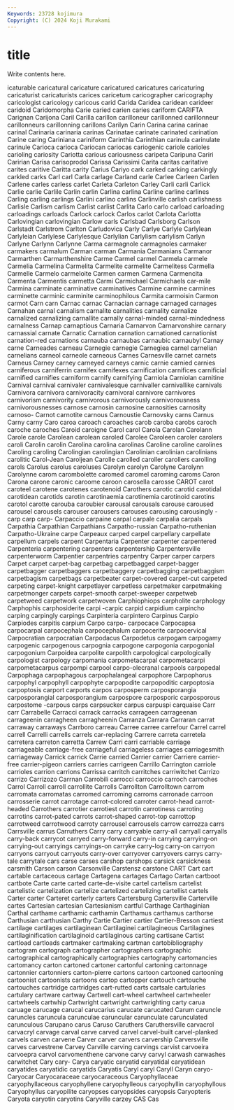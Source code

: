 ```yaml
---
Keywords: 23728 kojimura
Copyright: (C) 2024 Koji Murakami
---
```


# title

Write contents here.



icaturable caricatural caricature
caricatured caricatures caricaturing caricaturist caricaturists carices caricetum caricographer caricography caricologist
caricology caricous carid Carida Caridea caridean carideer caridoid Caridomorpha Carie
caried carien caries cariform CARIFTA Carignan Carijona Caril Carilla carillon
carilloneur carillonned carillonneur carillonneurs carillonning carillons Carilyn Carin Carina carina
carinae carinal Carinaria carinaria carinas Carinatae carinate carinated carination Carine
caring Cariniana cariniform Carinthia Carinthian carinula carinulate carinule Carioca carioca
Cariocan cariocas cariogenic cariole carioles carioling cariosity Cariotta carious cariousness
caripeta Caripuna Cariri Caririan Carisa carisoprodol Carissa Carissimi Carita caritas
caritative carites caritive Caritta carity Carius Cariyo cark carked carking
carkingly carkled carks Carl carl Carla carlage Carland carle Carlee
Carleen Carlen Carlene carles carless carlet Carleta Carleton Carley Carli
carli Carlick Carlie carlie Carlile Carlin carlin Carlina carlina Carline
carline carlines Carling carling carlings Carlini carlino carlins Carlinville carlish
carlishness Carlisle Carlism carlism Carlist carlist Carlita Carlo carlo carload
carloading carloadings carloads Carlock carlock Carlos carlot Carlota Carlotta Carlovingian
carlovingian Carlow carls Carlsbad Carlsborg Carlson Carlstadt Carlstrom Carlton Carludovica
Carly Carlye Carlyle Carlylean Carlyleian Carlylese Carlylesque Carlylian Carlylism carlylism
Carlyn Carlyne Carlynn Carlynne Carma carmagnole carmagnoles carmaker carmakers carmalum
Carman carman Carmania Carmanians Carmanor Carmarthen Carmarthenshire Carme Carmel carmel
Carmela carmele Carmelia Carmelina Carmelita Carmelite carmelite Carmelitess Carmella Carmelle
Carmelo carmeloite Carmen carmen Carmena Carmencita Carmenta Carmentis carmetta Carmi
Carmichael Carmichaels car-mile Carmina carminate carminative carminatives Carmine carmine carmines
carminette carminic carminite carminophilous Carmita carmoisin Carmon carmot Carn carn
Carnac carnac Carnacian carnage carnaged carnages Carnahan carnal carnalism carnalite
carnalities carnality carnalize carnalized carnalizing carnallite carnally carnal-minded carnal-mindedness carnalness
Carnap carnaptious Carnaria Carnarvon Carnarvonshire carnary carnassial carnate Carnatic Carnation
carnation carnationed carnationist carnation-red carnations carnauba carnaubas carnaubic carnaubyl Carnay
carne Carneades carneau Carnegie carnegie Carnegiea carnel carnelian carnelians carneol
carneole carneous Carnes Carnesville carnet carnets Carneus Carney carney carneyed
carneys carnic carnie carnied carnies carniferous carniferrin carnifex carnifexes carnification
carnifices carnificial carnified carnifies carniform carnify carnifying Carniola Carniolan carnitine
Carnival carnival carnivaler carnivalesque carnivaller carnivallike carnivals Carnivora carnivora carnivoracity
carnivoral carnivore carnivores carnivorism carnivority carnivorous carnivorously carnivorousness carnivorousnesses carnose
carnosin carnosine carnosities carnosity carnoso- Carnot carnotite carnous Carnoustie Carnovsky
carns Carnus Carny carny Caro caroa caroach caroaches carob caroba
carobs caroch caroche caroches Caroid caroigne Carol carol Carola Carolan
Carolann Carole carole Carolean carolean caroled Carolee Caroleen caroler carolers
caroli Carolin carolin Carolina carolina carolinas Caroline caroline carolines Caroling
caroling Carolingian carolingian Carolinian carolinian carolinians carolitic Carol-Jean Caroljean Carolle
carolled caroller carollers carolling carols Carolus carolus caroluses Carolyn carolyn
Carolyne Carolynn Carolynne carom carombolette caromed caromel caroming caroms Caron
Carona carone caronic caroome caroon carosella carosse CAROT carot caroteel
carotene carotenes carotenoid Carothers carotic carotid carotidal carotidean carotids carotin
carotinaemia carotinemia carotinoid carotins carotol carotte carouba caroubier carousal carousals
carouse caroused carousel carousels carouser carousers carouses carousing carousingly -carp
carp carp- Carpaccio carpaine carpal carpale carpalia carpals Carpathia Carpathian
Carpathians Carpatho-russian Carpatho-ruthenian Carpatho-Ukraine carpe Carpeaux carped carpel carpellary carpellate
carpellum carpels carpent Carpentaria Carpenter carpenter carpentered Carpenteria carpentering carpenters
carpentership Carpentersville carpenterworm Carpentier carpentries carpentry Carper carper carpers Carpet
carpet carpet-bag carpetbag carpetbagged carpet-bagger carpetbagger carpetbaggers carpetbaggery carpetbagging carpetbaggism
carpetbagism carpetbags carpetbeater carpet-covered carpet-cut carpeted carpeting carpet-knight carpetlayer carpetless
carpetmaker carpetmaking carpetmonger carpets carpet-smooth carpet-sweeper carpetweb carpetweed carpetwork carpetwoven
Carphiophiops carpholite carphology Carphophis carphosiderite carpi -carpic carpid carpidium carpincho
carping carpingly carpings Carpinteria carpintero Carpinus Carpio Carpiodes carpitis carpium
Carpo carpo- carpocace Carpocapsa carpocarpal carpocephala carpocephalum carpocerite carpocervical Carpocratian
carpocratian Carpodacus Carpodetus carpogam carpogamy carpogenic carpogenous carpognia carpogone carpogonia
carpogonial carpogonium Carpoidea carpolite carpolith carpological carpologically carpologist carpology carpomania
carpometacarpal carpometacarpi carpometacarpus carpompi carpool carpo-olecranal carpools carpopedal Carpophaga carpophagous
carpophalangeal carpophore Carpophorus carpophyl carpophyll carpophyte carpopodite carpopoditic carpoptosia carpoptosis
carport carports carpos carposperm carposporangia carposporangial carposporangium carpospore carposporic carposporous
carpostome -carpous carps carpsucker carpus carpuspi carquaise Carr carr Carrabelle
Carracci carrack carracks carrageen carrageenan carrageenin carragheen carragheenin Carranza Carrara
Carraran carrat carraway carraways Carrboro carreau Carree carree carrefour Carrel
carrel carrell Carrelli carrells carrels car-replacing Carrere carreta carretela carretera
carreton carretta Carrew Carri carri carriable carriage carriageable carriage-free carriageful
carriageless carriages carriagesmith carriageway Carrick carrick Carrie carried Carrier carrier
Carriere carrier-free carrier-pigeon carriers carries carrigeen Carrillo Carrington carriole carrioles
carrion carrions Carrissa carritch carritches carriwitchet Carrizo carrizo Carrizozo Carrnan
Carrobili carrocci carroccio carroch carroches Carrol Carroll carroll carrollite Carrolls
Carrollton Carrolltown carrom carromata carromatas carromed carroming carroms carronade carroon
carrosserie carrot carrotage carrot-colored carroter carrot-head carrot-headed Carrothers carrotier carrotiest
carrotin carrotiness carroting carrotins carrot-pated carrots carrot-shaped carrot-top carrottop carrotweed
carrotwood carroty carrousel carrousels carrow carrozza carrs Carrsville carrus Carruthers
Carry carry carryable carry-all carryall carryalls carry-back carrycot carryed carry-forward
carry-in carrying carrying-on carrying-out carryings carryings-on carryke carry-log carry-on carryon
carryons carryout carryouts carry-over carryover carryovers carrys carry-tale carrytale cars
carse carses carshop carshops carsick carsickness carsmith Carson carson Carsonville
Carstensz carstone CART Cart cart cartable cartaceous cartage Cartagena cartages
Cartago Cartan cartboot cartbote Carte carte carted carte-de-visite cartel cartelism
cartelist cartelistic cartelization cartelize cartelized cartelizing cartellist cartels Carter carter
Carteret carterly carters Cartersburg Cartersville Carterville cartes Cartesian cartesian Cartesianism
cartful Carthage Carthaginian Carthal carthame carthamic carthamin Carthamus carthamus carthorse
Carthusian carthusian Carthy Cartie Cartier cartier Cartier-Bresson cartiest cartilage cartilages
cartilaginean Cartilaginei cartilagineous Cartilagines cartilaginification cartilaginoid cartilaginous carting cartisane Cartist
cartload cartloads cartmaker cartmaking cartman cartobibliography cartogram cartograph cartographer cartographers
cartographic cartographical cartographically cartographies cartography cartomancies cartomancy carton cartoned cartoner
cartonful cartoning cartonnage cartonnier cartonniers carton-pierre cartons cartoon cartooned cartooning
cartoonist cartoonists cartoons cartop cartopper cartouch cartouche cartouches cartridge cartridges
cart-rutted carts cartsale cartularies cartulary cartware cartway Cartwell cart-wheel cartwheel
cartwheeler cartwheels cartwhip Cartwright cartwright cartwrighting carty carua caruage carucage
carucal carucarius carucate carucated Carum caruncle caruncles caruncula carunculae caruncular
carunculate carunculated carunculous Carupano carus Caruso Caruthers Caruthersville carvacrol carvacryl
carvage carval carve carved carvel carvel-built carvel-planked carvels carven carvene
Carver carver carvers carvership Carversville carves carvestrene Carvey Carville carving
carvings carvist carvoeira carvoepra carvol carvomenthene carvone carvy carvyl carwash
carwashes carwitchet Cary cary- Carya caryatic caryatid caryatidal caryatidean caryatides
caryatidic caryatids Caryatis Caryl caryl Caryll Caryn caryo- Caryocar Caryocaraceae
caryocaraceous Caryophyllaceae caryophyllaceous caryophyllene caryophylleous caryophyllin caryophyllous Caryophyllus caryopilite caryopses
caryopsides caryopsis Caryopteris Caryota caryotin caryotins Caryville carzey CAS Cas
